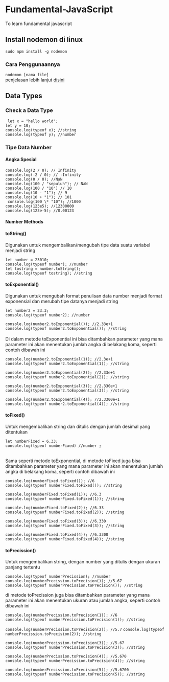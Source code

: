 # Fundamental-JavaScript

To learn fundamental javascript

## Install nodemon di linux

`sudo npm install -g nodemon`

### Cara Penggunaannya

`nodemon [nama file]`
<br>
penjelasan lebih lanjut [disini](https://www.youtube.com/watch?v=xIcXqKEUpAw)

## Data Types

### Check a Data Type

` let x = "hello world";` <br>
`let y = 10;` <br>
`console.log(typeof x); //string` <br>
`console.log(typeof y); //number`

### Tipe Data Number

#### Angka Spesial

`console.log(2 / 0); // Infinity` <br>
`console.log(-2 / 0); // -Infinity` <br> `console.log(0 / 0); //NaN` <br>
`console.log(100 / "sepuluh"); // NaN` <br> `console.log(100 / "10") // 10` <br>
`console.log(10 - "1"); // 9 ` <br>
`console.log(10 + "1"); // 101` <br>
` console.log(100 \* "10"); //1000` <br>
`console.log(123e5); //12300000` <br>
`console.log(123e-5); //0.00123` <br>

#### Number Methods

#### toString()

Digunakan untuk mengembalikan/mengubah tipe data suatu variabel menjadi string <br>

`let number = 23010;` <br>
`console.log(typeof number); //number` <br>
`let tostring = number.toString();` <br>
`console.log(typeof tostring); //string` <br>

#### toExponential()

Digunakan untuk mengubah format penulisan data number menjadi format exponensial dan merubah tipe datanya menjadi string <br>

`let number2 = 23.3;` <br>
`console.log(typeof number2); //number`

`console.log(number2.toExponential()); //2.33e+1` <br>
`console.log(typeof number2.toExponential()); //string` <br> <br>
Di dalam metode toExponential ini bisa ditambahkan parameter yang mana parameter ini akan menentukan jumlah angka di belakang koma, seperti contoh dibawah ini

`console.log(number2.toExponential(1)); //2.3e+1` <br>
`console.log(typeof number2.toExponential(1)); //string`

`console.log(number2.toExponential(2)); //2.33e+1` <br>
`console.log(typeof number2.toExponential(2)); //string`

`console.log(number2.toExponential(3)); //2.330e+1` <br>
`console.log(typeof number2.toExponential(3)); //string`

`console.log(number2.toExponential(4)); //2.3300e+1` <br>
`console.log(typeof number2.toExponential(4)); //string`

#### toFixed()

Untuk mengembalikan string dan ditulis dengan jumlah desimal yang ditentukan

`let numberFixed = 6.33;`<br>
`console.log(typeof numberFixed) //number ;` <br> <br>

Sama seperti metode toExponential, di metode toFixed juga bisa ditambahkan parameter yang mana parameter ini akan menentukan jumlah angka di belakang koma, seperti contoh dibawah ini

`console.log(numberFixed.toFixed()); //6` <br>
`console.log(typeof numberFixed.toFixed()); //string`

`console.log(numberFixed.toFixed(1)); //6.3` <br>
`console.log(typeof numberFixed.toFixed(1)); //string`

`console.log(numberFixed.toFixed(2)); //6.33` <br>
`console.log(typeof numberFixed.toFixed(2)); //string`

`console.log(numberFixed.toFixed(3)); //6.330` <br>
`console.log(typeof numberFixed.toFixed(3)); //string`

`console.log(numberFixed.toFixed(4)); //6.3300` <br>
`console.log(typeof numberFixed.toFixed(4)); //string`

#### toPrecission()

Untuk mengembalikan string, dengan number yang ditulis dengan ukuran panjang tertentu

`console.log(typeof numberPrecission); //number` <br>
`console.log(numberPrecission.toPrecision()); //5.67` <br>
`console.log(typeof numberPrecission.toPrecision()); //string`

di metode toPrecission juga bisa ditambahkan parameter yang mana parameter ini akan menentukan ukuran atau jumlah angka, seperti contoh dibawah ini

`console.log(numberPrecission.toPrecision(1)); //6` <br>
`console.log(typeof numberPrecission.toPrecision(1)); //string`

`console.log(numberPrecission.toPrecision(2)); //5.7`
`console.log(typeof numberPrecission.toPrecision(2)); //string`

`console.log(numberPrecission.toPrecision(3)); //5.67`
`console.log(typeof numberPrecission.toPrecision(3)); //string`

`console.log(numberPrecission.toPrecision(4)); //5.670`
`console.log(typeof numberPrecission.toPrecision(4)); //string`

`console.log(numberPrecission.toPrecision(5)); //5.6700`
`console.log(typeof numberPrecission.toPrecision(5)); //string`
